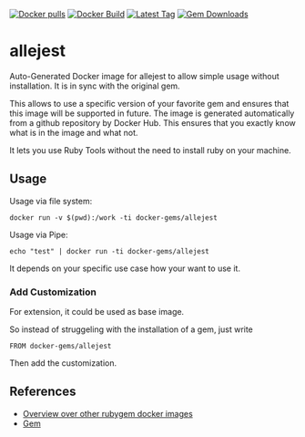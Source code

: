 [![Docker pulls](https://img.shields.io/docker/pulls/rubygem/allejest.svg)](https://hub.docker.com/r/rubygem/allejest/)
[![Docker Build](https://img.shields.io/docker/automated/rubygem/allejest.svg)](https://hub.docker.com/r/rubygem/allejest/)
[![Latest Tag](https://img.shields.io/github/tag/docker-rubygem/allejest.svg)](https://hub.docker.com/r/rubygem/allejest/)
[![Gem Downloads](https://img.shields.io/gem/dt/allejest.svg)](https://rubygems.org/gems/allejest/)
# allejest

Auto-Generated Docker image for allejest to allow simple usage without installation.
It is in sync with the original gem.

This allows to use a specific version of your favorite gem and ensures that this image will be supported in future.
The image is generated automatically from a github repository by Docker Hub.
This ensures that you exactly know what is in the image and what not.

It lets you use Ruby Tools without the need to install ruby on your machine.

## Usage

Usage via file system:

`docker run -v $(pwd):/work -ti docker-gems/allejest`

Usage via Pipe:

`echo "test" | docker run -ti docker-gems/allejest`

It depends on your specific use case how your want to use it.

### Add Customization

For extension, it could be used as base image.

So instead of struggeling with the installation of a gem, just write

`FROM docker-gems/allejest`

Then add the customization.

## References

 - [Overview over other rubygem docker images](https://github.com/thinkbot/docker-rubygem)
 - [Gem](https://rubygems.org/gems/allejest/)

